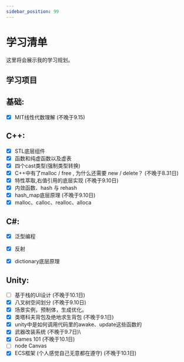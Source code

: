 ```yaml
---
sidebar_position: 99
---
```


# 学习清单
这里将会展示我的学习规划。
## 学习项目

## 基础:
- [x] MIT线性代数理解 (不晚于9.15)

## C++:
- [x]  STL底层组件
- [x]  函数和纯虚函数以及虚表
- [x]  四个cast类型(强制类型转换)
- [x]  C++中有了malloc / free , 为什么还需要 new / delete？ (不晚于8.31日)
- [x] 特性萃取,右值引用的底层实现 (不晚于9.10日)
- [x] 内敛函数、hash 与 rehash
- [x] hash_map底层原理 (不晚于9.10日)
- [x] malloc、calloc、realloc、alloca

## C#:
- [x] 泛型编程
- [x] 反射
- [x] dictionary底层原理


## Unity:
- [ ] 基于栈的UI设计 (不晚于10.1日)
- [x] 八叉树空间划分 (不晚于9.10日)
- [x] 场景实例，预制体，生成优化。
- [x] 类塔科夫背包及绝地求生背包 (不晚于9.1日)
- [x] unity中是如何调用代码里的awake、update这些函数的
- [x] 武器改装系统 (不晚于9.7日)\
- [x] Games 101 (不晚于10.1日)
- [ ] node Canvas
- [x] ECS框架 (个人感觉自己无意都在遵守) (不晚于10.1日)

